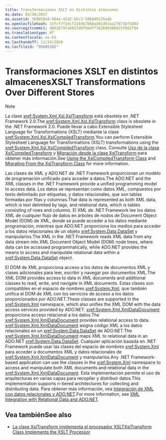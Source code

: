 ```yaml
---
title: Transformaciones XSLT en distintos almacenes
ms.date: 03/30/2017
ms.assetid: 369850e9-004a-45d2-b5c3-5060d9135adb
ms.openlocfilehash: 15fcf7f3dcf3165b7b88ad01d63aa27873bf5d8d
ms.sourcegitcommit: d8020797a6657d0fbbdff362b80300815f682f94
ms.translationtype: HT
ms.contentlocale: es-ES
ms.lasthandoff: 11/24/2020
ms.locfileid: "95685102"
---
```

# <a name="xslt-transformations-over-different-stores"></a><span data-ttu-id="f73ff-102">Transformaciones XSLT en distintos almacenes</span><span class="sxs-lookup"><span data-stu-id="f73ff-102">XSLT Transformations Over Different Stores</span></span>

> [!NOTE]
> <span data-ttu-id="f73ff-103">La clase <xref:System.Xml.Xsl.XslTransform> está obsoleta en .NET Framework 2.0.</span><span class="sxs-lookup"><span data-stu-id="f73ff-103">The <xref:System.Xml.Xsl.XslTransform> class is obsolete in the .NET Framework 2.0.</span></span> <span data-ttu-id="f73ff-104">Puede llevar a cabo Extensible Stylesheet Language for Transformations (XSLT) mediante la clase <xref:System.Xml.Xsl.XslCompiledTransform>.</span><span class="sxs-lookup"><span data-stu-id="f73ff-104">You can perform Extensible Stylesheet Language for Transformations (XSLT) transformations using the <xref:System.Xml.Xsl.XslCompiledTransform> class.</span></span> <span data-ttu-id="f73ff-105">Consulte [Uso de la clase XslCompiledTransform](using-the-xslcompiledtransform-class.md) y [Migración desde la clase XslTransform](migrating-from-the-xsltransform-class.md) para obtener más información.</span><span class="sxs-lookup"><span data-stu-id="f73ff-105">See [Using the XslCompiledTransform Class](using-the-xslcompiledtransform-class.md) and [Migrating From the XslTransform Class](migrating-from-the-xsltransform-class.md) for more information.</span></span>  
  
 <span data-ttu-id="f73ff-106">Las clases de XML y ADO.NET de .NET Framework proporcionan un modelo de programación unificado para acceder a datos.</span><span class="sxs-lookup"><span data-stu-id="f73ff-106">The ADO.NET and the XML classes in the .NET Framework provide a unified programming model to access data.</span></span> <span data-ttu-id="f73ff-107">Los datos se representan como datos XML, compuestos por texto delimitado por etiquetas, y datos relacionales, que son tablas formadas por filas y columnas.</span><span class="sxs-lookup"><span data-stu-id="f73ff-107">That data is represented as both XML data, which is text delimited by tags, and relational data, which is tables consisting of rows and columns.</span></span> <span data-ttu-id="f73ff-108">El XML de .NET Framework lee los datos XML de cualquier flujo de datos en árboles de nodos de Document Object Model (DOM) de XML, donde se puede acceder a los datos mediante programación, mientras que ADO.NET proporciona los medios para acceder a los datos relacionales de un objeto <xref:System.Data.DataSet> y manipularlos.</span><span class="sxs-lookup"><span data-stu-id="f73ff-108">The XML in the .NET Framework reads XML data from any data stream into XML Document Object Model (DOM) node trees, where data can be accessed programmatically, while ADO.NET provides the means to access and manipulate relational data within a <xref:System.Data.DataSet> object.</span></span>  
  
 <span data-ttu-id="f73ff-109">El DOM de XML proporciona acceso a los datos de documentos XML y clases adicionales para leer, escribir y navegar por documentos XML.</span><span class="sxs-lookup"><span data-stu-id="f73ff-109">The XML DOM provides access to data in XML documents and additional classes to read, write, and navigate in XML documents.</span></span> <span data-ttu-id="f73ff-110">Estas clases son compatibles en el espacio de nombres <xref:System.Xml>, que también unifica el DOM de XML con los servicios de acceso a los datos proporcionados por ADO.NET.</span><span class="sxs-lookup"><span data-stu-id="f73ff-110">These classes are supported in the <xref:System.Xml> namespace, which also unifies the XML DOM with the data access services provided by ADO.NET.</span></span> <span data-ttu-id="f73ff-111"><xref:System.Xml.XmlDataDocument> proporciona acceso relacional a los datos.</span><span class="sxs-lookup"><span data-stu-id="f73ff-111">The <xref:System.Xml.XmlDataDocument> provides relational access to data.</span></span> <span data-ttu-id="f73ff-112"><xref:System.Xml.XmlDataDocument> asigna código XML a los datos relacionales en un <xref:System.Data.DataSet> de ADO.NET.</span><span class="sxs-lookup"><span data-stu-id="f73ff-112">The <xref:System.Xml.XmlDataDocument> maps XML to relational data in an ADO.NET <xref:System.Data.DataSet>.</span></span> <span data-ttu-id="f73ff-113">Cualquier aplicación basada en .NET Framework puede usar las clases del espacio de nombres <xref:System.Xml> para acceder a documentos XML y datos relacionales de <xref:System.Xml.XmlDataDocument> y manipularlos.</span><span class="sxs-lookup"><span data-stu-id="f73ff-113">Any .NET Framework-based application can use the classes in the <xref:System.Xml> namespace to access and manipulate both XML documents and relational data in the <xref:System.Xml.XmlDataDocument>.</span></span> <span data-ttu-id="f73ff-114">Esta implementación permite el uso de arquitecturas en varias capas para recopilar y distribuir datos.</span><span class="sxs-lookup"><span data-stu-id="f73ff-114">This implementation supports n-tiered architectures for collecting and distributing data.</span></span> <span data-ttu-id="f73ff-115">Para obtener más información, vea [Integración de XML con datos relacionales y ADO.NET](xml-integration-with-relational-data-and-adonet.md).</span><span class="sxs-lookup"><span data-stu-id="f73ff-115">For more information, see [XML Integration with Relational Data and ADO.NET](xml-integration-with-relational-data-and-adonet.md).</span></span>  
  
## <a name="see-also"></a><span data-ttu-id="f73ff-116">Vea también</span><span class="sxs-lookup"><span data-stu-id="f73ff-116">See also</span></span>

- [<span data-ttu-id="f73ff-117">La clase XslTransform implementa el procesador XSLT</span><span class="sxs-lookup"><span data-stu-id="f73ff-117">XslTransform Class Implements the XSLT Processor</span></span>](xsltransform-class-implements-the-xslt-processor.md)
